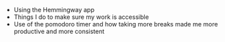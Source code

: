 - Using the Hemmingway app
- Things I do to make sure my work is accessible
- Use of the pomodoro timer and how taking more breaks made me more productive and more consistent
